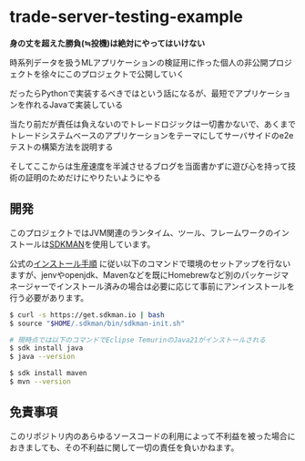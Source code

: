 # trade-server-testing-example

**身の丈を超えた勝負(≒投機)は絶対にやってはいけない**

時系列データを扱うMLアプリケーションの検証用に作った個人の非公開プロジェクトを徐々にこのプロジェクトで公開していく

だったらPythonで実装するべきではという話になるが、最短でアプリケーションを作れるJavaで実装している

当たり前だが責任は負えないのでトレードロジックは一切書かないで、あくまでトレードシステムベースのアプリケーションをテーマにしてサーバサイドのe2eテストの構築方法を説明する

そしてここからは生産速度を半減させるブログを当面書かずに遊び心を持って技術の証明のためだけにやりたいようにやる

## 開発

このプロジェクトではJVM関連のランタイム、ツール、フレームワークのインストールは[SDKMAN](https://sdkman.io/)を使用しています。

公式の[インストール手順](https://sdkman.io/install)
に従い以下のコマンドで環境のセットアップを行ないますが、jenvやopenjdk、Mavenなどを既にHomebrewなど別のパッケージマネージャーでインストール済みの場合は必要に応じて事前にアンインストールを行う必要があります。

```bash
$ curl -s https://get.sdkman.io | bash
$ source "$HOME/.sdkman/bin/sdkman-init.sh"

# 現時点では以下のコマンドでEclipse TemurinのJava21がインストールされる
$ sdk install java
$ java --version

$ sdk install maven
$ mvn --version
```

## 免責事項

このリポジトリ内のあらゆるソースコードの利用によって不利益を被った場合におきましても、その不利益に関して一切の責任を負いかねます。
